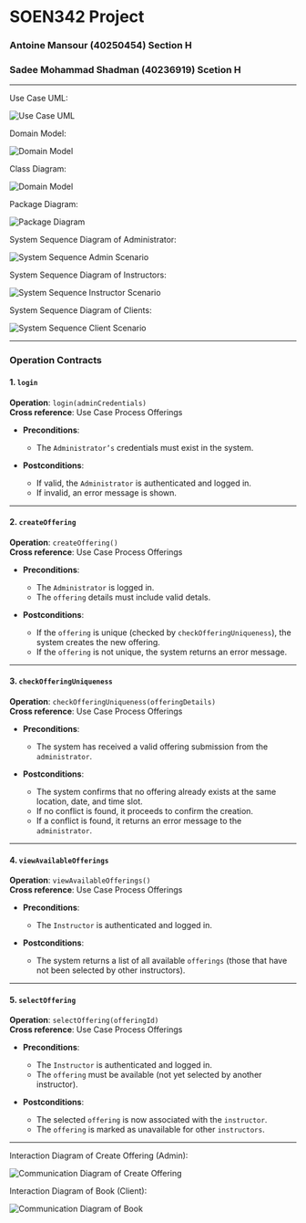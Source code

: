 # SOEN342 Project

### Antoine Mansour (40250454) Section H
### Sadee Mohammad Shadman (40236919) Scetion H    

---

Use Case UML:    

![Use Case UML](./USE%20CASE%20UML.jpg)      


Domain Model:

![Domain Model](DomainModel.png)  

Class Diagram:

![Domain Model](ClassDiagram.png)  


Package Diagram:

![Package Diagram](Package%20Dragram.PNG)     


System Sequence Diagram of Administrator:

![System Sequence Admin Scenario](SSD%20Admin.PNG)         


System Sequence Diagram of Instructors:

![System Sequence Instructor Scenario](SSD%20Instructor.PNG)      


System Sequence Diagram of Clients:

![System Sequence Client Scenario](SSD%20Client.PNG)          

---    


### Operation Contracts


#### 1. `login`

**Operation**: `login(adminCredentials)`    
**Cross reference**: Use Case Process Offerings

- **Preconditions**:  
  - The `Administrator’s` credentials must exist in the system.

- **Postconditions**:  
  - If valid, the `Administrator` is authenticated and logged in.
  - If invalid, an error message is shown.

---

#### 2. `createOffering`

**Operation**: `createOffering()`    
**Cross reference**: Use Case Process Offerings

- **Preconditions**:  
  - The `Administrator` is logged in.
  - The `offering` details must include valid detals.
  
- **Postconditions**:  
  - If the `offering` is unique (checked by `checkOfferingUniqueness`), the system creates the new offering.
  - If the `offering` is not unique, the system returns an error message.

---     

#### 3. `checkOfferingUniqueness`

**Operation**: `checkOfferingUniqueness(offeringDetails)`    
**Cross reference**: Use Case Process Offerings

- **Preconditions**:  
  - The system has received a valid offering submission from the `administrator`.

- **Postconditions**:  
  - The system confirms that no offering already exists at the same location, date, and time slot.
  - If no conflict is found, it proceeds to confirm the creation.
  - If a conflict is found, it returns an error message to the `administrator`.

---

#### 4. `viewAvailableOfferings`

**Operation**: `viewAvailableOfferings()`     
**Cross reference**: Use Case Process Offerings

- **Preconditions**:  
  - The `Instructor` is authenticated and logged in.

- **Postconditions**:  
  - The system returns a list of all available `offerings` (those that have not been selected by other instructors).

---

#### 5. `selectOffering`

**Operation**: `selectOffering(offeringId)`     
**Cross reference**: Use Case Process Offerings

- **Preconditions**:  
  - The `Instructor` is authenticated and logged in.
  - The `offering` must be available (not yet selected by another instructor).

- **Postconditions**:  
  - The selected `offering` is now associated with the `instructor`.
  - The `offering` is marked as unavailable for other `instructors`.

--- 

Interaction Diagram of Create Offering (Admin):

![Communication Diagram of Create Offering](Communication%20Diagram%20Create%20Offering.PNG)      


Interaction Diagram of Book (Client):

![Communication Diagram of Book](Communication%20Diagram%20Book.PNG) 





